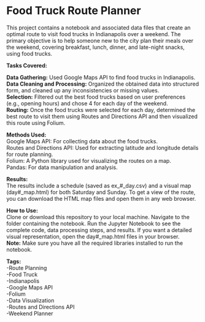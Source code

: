 <h1>Food Truck Route Planner</h1>

This project contains a notebook and associated data files that create an optimal route to visit food trucks in Indianapolis over a weekend. The primary objective is to help someone new to the city plan their meals over the weekend, covering breakfast, lunch, dinner, and late-night snacks, using food trucks.

**Tasks Covered:**

**Data Gathering:** Used Google Maps API to find food trucks in Indianapolis.   
**Data Cleaning and Processing:** Organized the obtained data into structured form, and cleaned up any inconsistencies or missing values.   
**Selection:** Filtered out the best food trucks based on user preferences (e.g., opening hours) and chose 4 for each day of the weekend.   
**Routing:** Once the food trucks were selected for each day, determined the best route to visit them using Routes and Directions API and then visualized this route using Folium.   

**Methods Used:**   
Google Maps API: For collecting data about the food trucks.   
Routes and Directions API: Used for extracting latitude and longitude details for route planning.    
Folium: A Python library used for visualizing the routes on a map.    
Pandas: For data manipulation and analysis.      

**Results:**   
The results include a schedule (saved as ex_#_day.csv) and a visual map (day#_map.html) for both Saturday and Sunday. To get a view of the route, you can download the HTML map files and open them in any web browser.

**How to Use:**     
Clone or download this repository to your local machine.
Navigate to the folder containing the notebook.
Run the Jupyter Notebook to see the complete code, data processing steps, and results.
If you want a detailed visual representation, open the day#_map.html files in your browser.   
**Note:** Make sure you have all the required libraries installed to run the notebook.

**Tags:**   
-Route Planning   
-Food Truck   
-Indianapolis  
-Google Maps API  
-Folium  
-Data Visualization  
-Routes and Directions API   
-Weekend Planner   
